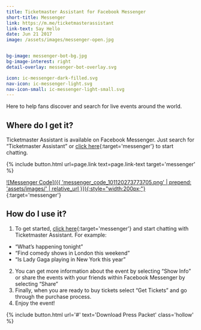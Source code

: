 ```yaml
---
title: Ticketmaster Assistant for Facebook Messenger
short-title: Messenger
link: https://m.me/ticketmasterassistant
link-text: Say Hello
date: Jun 21 2017
image: /assets/images/messenger-open.jpg


bg-image: messenger-bot-bg.jpg
bg-image-interest: right
detail-overlay: messenger-bot-overlay.svg

icon: ic-messenger-dark-filled.svg
nav-icon: ic-messenger-light.svg
nav-icon-small: ic-messenger-light-small.svg
---
```


Here to help fans discover and search for live events around the world.

## Where do I get it?

<div class="media-object stack-for-small" markdown="1">
<div class="media-object-section" markdown="1">

Ticketmaster Assistant is available on Facebook Messenger. Just search for “Ticketmaster Assistant” or [click here](https://m.me/ticketmasterassistant){:target='messenger'} to start chatting.
  
{% include button.html url=page.link text=page.link-text target='messenger' %}

</div>
<div class="media-object-section" markdown="1">

[![Messenger Code]({{ 'messenger_code_101120273773705.png' | prepend: 'assets/images/' | relative_url }}){:style="width:200px;"}](https://m.me/ticketmasterassistant){:target='messenger'}

</div>
</div>

## How do I use it?

1. To get started, [click here](https://m.me/ticketmasterassistant){:target='messenger'} and start chatting with Ticketmaster Assistant. For example:
  - “What’s happening tonight”
  - “Find comedy shows in London this weekend”
  - “Is Lady Gaga playing in New York this year”
2. You can get more information about the event by selecting “Show Info” or share the events with your friends within Facebook Messenger by selecting “Share”
3. Finally, when you are ready to buy tickets select “Get Tickets” and go through the purchase process.
4. Enjoy the event!

{% include button.html url='#' text='Download Press Packet' class='hollow' %}
